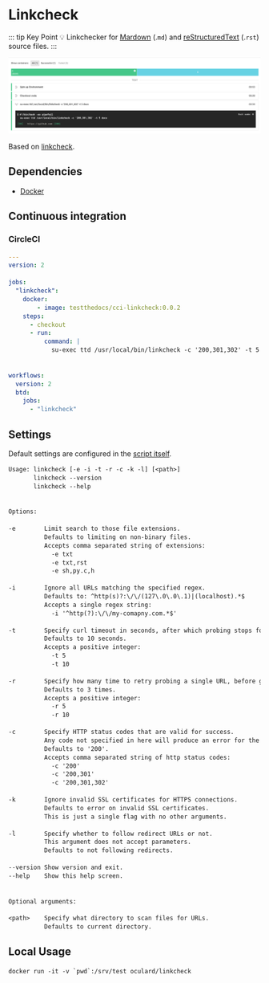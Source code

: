 # Linkcheck

::: tip Key Point
:bulb: Linkchecker for [Mardown](https://en.wikipedia.org/wiki/Markdown "Link to Markdown page on Wikipedia") (.`md`)
and [reStructuredText](https://en.wikipedia.org/wiki/ReStructuredText "Link to rst page on Wikipedia") (.`rst`) source files.
:::

![Image of running linkcheck with CI/CD](../assets/demo-docs-linkcheck.png)


Based on [linkcheck](https://github.com/cytopia/linkcheck "Link to linkcheck website").

## Dependencies

- [Docker](https://docker.com "Website of Docker")

## Continuous integration

### CircleCI

```yaml
---
version: 2

jobs:
  "linkcheck":
    docker:
        - image: testthedocs/cci-linkcheck:0.0.2
    steps:
      - checkout
      - run:
          command: |
            su-exec ttd /usr/local/bin/linkcheck -c '200,301,302' -t 5 docs


workflows:
  version: 2
  btd:
    jobs:
      - "linkcheck"
```

## Settings

Default settings are configured in the [script itself](https://github.com/testthedocs/rakpart/blob/master/ttd-linkcheck/linkcheck "Link to source of script").


```txt
Usage: linkcheck [-e -i -t -r -c -k -l] [<path>]
       linkcheck --version
       linkcheck --help


Options:

-e        Limit search to those file extensions.
          Defaults to limiting on non-binary files.
          Accepts comma separated string of extensions:
            -e txt
            -e txt,rst
            -e sh,py.c,h

-i        Ignore all URLs matching the specified regex.
          Defaults to: ^http(s)?:\/\/(127\.0\.0\.1)|(localhost).*$
          Accepts a single regex string:
            -i '^http(?):\/\/my-comapny.com.*$'

-t        Specify curl timeout in seconds, after which probing stops for one url.
          Defaults to 10 seconds.
          Accepts a positive integer:
            -t 5
            -t 10

-r        Specify how many time to retry probing a single URL, before giving up.
          Defaults to 3 times.
          Accepts a positive integer:
            -r 5
            -r 10

-c        Specify HTTP status codes that are valid for success.
          Any code not specified in here will produce an error for the given URL.
          Defaults to '200'.
          Accepts comma separated string of http status codes:
            -c '200'
            -c '200,301'
            -c '200,301,302'

-k        Ignore invalid SSL certificates for HTTPS connections.
          Defaults to error on invalid SSL certificates.
          This is just a single flag with no other arguments.

-l        Specify whether to follow redirect URLs or not.
          This argument does not accept parameters.
          Defaults to not following redirects.

--version Show version and exit.
--help    Show this help screen.


Optional arguments:

<path>    Specify what directory to scan files for URLs.
          Defaults to current directory.
```

## Local Usage
  
  ```shell
  docker run -it -v `pwd`:/srv/test oculard/linkcheck
  ```

